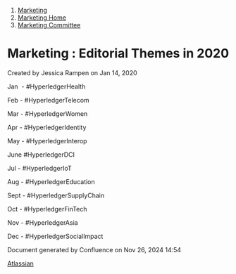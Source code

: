 1. [Marketing](index.html)
2. [Marketing Home](Marketing-Home_19169291.html)
3. [Marketing Committee](Marketing-Committee_19175031.html)

# Marketing : Editorial Themes in 2020

Created by Jessica Rampen on Jan 14, 2020

Jan  - #HyperledgerHealth

Feb - #HyperledgerTelecom 

Mar - #HyperledgerWomen

Apr - #HyperledgerIdentity

May - #HyperledgerInterop

June #HyperledgerDCI

Jul - #HyperledgerIoT

Aug - #HyperledgerEducation

Sept - #HyperledgerSupplyChain

Oct - #HyperledgerFinTech

Nov - #HyperledgerAsia

Dec - #HyperledgerSocialImpact

Document generated by Confluence on Nov 26, 2024 14:54

[Atlassian](http://www.atlassian.com/)
